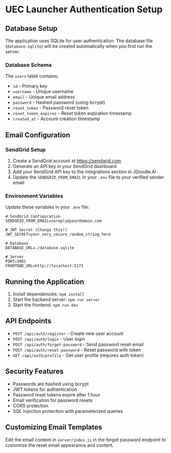 #  UEC Launcher Authentication Setup

## Database Setup

The application uses SQLite for user authentication. The database file (`database.sqlite`) will be created automatically when you first run the server.

### Database Schema

The `users` table contains:
- `id` - Primary key
- `username` - Unique username
- `email` - Unique email address
- `password` - Hashed password (using bcrypt)
- `reset_token` - Password reset token
- `reset_token_expires` - Reset token expiration timestamp
- `created_at` - Account creation timestamp

## Email Configuration

### SendGrid Setup

1. Create a SendGrid account at https://sendgrid.com
2. Generate an API key in your SendGrid dashboard
3. Add your SendGrid API key to the integrations section in JDoodle.AI
4. Update the `SENDGRID_FROM_EMAIL` in your `.env` file to your verified sender email

### Environment Variables

Update these variables in your `.env` file:

```env
# SendGrid Configuration
SENDGRID_FROM_EMAIL=noreply@yourdomain.com

# JWT Secret (Change this!)
JWT_SECRET=your_very_secure_random_string_here

# Database
DATABASE_URL=./database.sqlite

# Server
PORT=3001
FRONTEND_URL=http://localhost:5173
```

## Running the Application

1. Install dependencies: `npm install`
2. Start the backend server: `npm run server`
3. Start the frontend: `npm run dev`

## API Endpoints

- `POST /api/auth/register` - Create new user account
- `POST /api/auth/login` - User login
- `POST /api/auth/forgot-password` - Send password reset email
- `POST /api/auth/reset-password` - Reset password with token
- `GET /api/auth/profile` - Get user profile (requires auth token)

## Security Features

- Passwords are hashed using bcrypt
- JWT tokens for authentication
- Password reset tokens expire after 1 hour
- Email verification for password resets
- CORS protection
- SQL injection protection with parameterized queries

## Customizing Email Templates

Edit the email content in `server/index.js` in the forgot password endpoint to customize the reset email appearance and content.
 